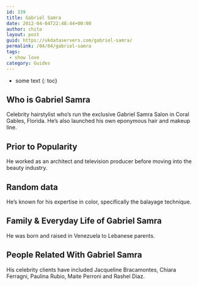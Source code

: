 ```yaml
---
id: 339
title: Gabriel Samra
date: 2012-04-04T22:48:44+00:00
author: chito
layout: post
guid: https://ukdataservers.com/gabriel-samra/
permalink: /04/04/gabriel-samra
tags:
 - show love
category: Guides
---
```


* some text
{: toc}


## Who is  Gabriel Samra
                  
                  
                  
Celebrity hairstylist who&#8217;s run the exclusive Gabriel Samra Salon in Coral Gables, Florida. He&#8217;s also launched his own eponymous hair and makeup line. 
                  
                
                
                
## Prior to Popularity 
                  
                  
                  
He worked as an architect and television producer before moving into the beauty industry. 
                  
                
                
                
## Random data 
                  
                  
                  
He&#8217;s known for his expertise in color, specifically the balayage technique. 
                  
                
                
                
## Family & Everyday Life of Gabriel Samra
                  
                  
                  
He was born and raised in Venezuela to Lebanese parents. 
                  
                
                
                
## People Related With  Gabriel Samra
                  
                  
                  
His celebrity clients have included Jacqueline Bracamontes, Chiara Ferragni, Paulina Rubio, Maite Perroni and Rashel Diaz. 
                  
                
              
            
          
          
          
    
    
  
